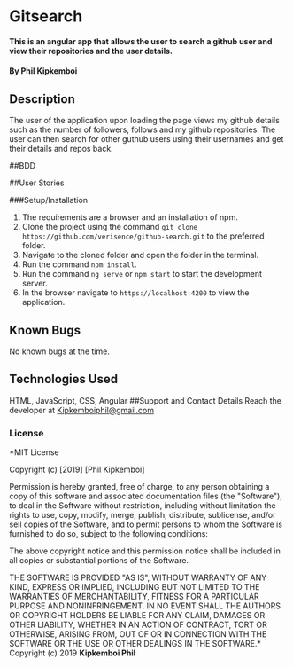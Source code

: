 # Gitsearch
#### This is an angular app that allows the user to search a github user and view their repositories and the user details.
#### By **Phil Kipkemboi**
## Description
The user of the application upon loading the page views my github details such as the number of followers, follows and my github repositories. The user can then search for other guthub users using their usernames and get their details and repos back.

##BDD

##User Stories


###Setup/Installation
1. The requirements are a browser and an installation of npm.
2. Clone the project using the command `git clone https://github.com/verisence/github-search.git` to the preferred folder.
3. Navigate to the cloned folder and open the folder in the terminal.
4. Run the command `npm install`.
5. Run the command `ng serve` or `npm start` to start the development server.
6. In the browser navigate to `https://localhost:4200` to view the application.

## Known Bugs
No known bugs at the time.
## Technologies Used
HTML, JavaScript, CSS, Angular
##Support and Contact Details
Reach the developer at Kipkemboiphil@gmail.com

### License

*MIT License

Copyright (c) [2019] [Phil Kipkemboi]

Permission is hereby granted, free of charge, to any person obtaining a copy
of this software and associated documentation files (the "Software"), to deal
in the Software without restriction, including without limitation the rights
to use, copy, modify, merge, publish, distribute, sublicense, and/or sell
copies of the Software, and to permit persons to whom the Software is
furnished to do so, subject to the following conditions:

The above copyright notice and this permission notice shall be included in all
copies or substantial portions of the Software.

THE SOFTWARE IS PROVIDED "AS IS", WITHOUT WARRANTY OF ANY KIND, EXPRESS OR
IMPLIED, INCLUDING BUT NOT LIMITED TO THE WARRANTIES OF MERCHANTABILITY,
FITNESS FOR A PARTICULAR PURPOSE AND NONINFRINGEMENT. IN NO EVENT SHALL THE
AUTHORS OR COPYRIGHT HOLDERS BE LIABLE FOR ANY CLAIM, DAMAGES OR OTHER
LIABILITY, WHETHER IN AN ACTION OF CONTRACT, TORT OR OTHERWISE, ARISING FROM,
OUT OF OR IN CONNECTION WITH THE SOFTWARE OR THE USE OR OTHER DEALINGS IN THE
SOFTWARE.*
Copyright (c) 2019 **Kipkemboi Phil**